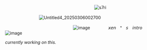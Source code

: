 　　　　　　　　　　　　　　　　　　　　　<img src="https://komarev.com/ghpvc/?username=s7ri&label=swags&color=bc4475&style=flat" alt="s7ri" />

　　　　　　　　![Untitled4_20250306002700](https://github.com/user-attachments/assets/44e3fe77-8c81-4dbd-9d63-ad1e442e4913)
        
　　　　　　　　　　　　　　　　![image](https://github.com/user-attachments/assets/5f95a4ed-db4d-40c8-89e4-1462e0a23ee2)
　　　　𝘹𝘦𝘯　❜　𝘴　𝘪𝘯𝘵𝘳𝘰　　![image](https://github.com/user-attachments/assets/0b9f030c-9511-4f60-9478-888a258f5a43)

*currently working on this.*








 
















<!--
**s7ri/s7ri** is a ✨ _special_ ✨ repository because its `README.md` (this file) appears on your GitHub profile.

Here are some ideas to get you started:

- 🔭 I’m currently working on ...
- 🌱 I’m currently learning ...
- 👯 I’m looking to collaborate on ...
- 🤔 I’m looking for help with ...
- 💬 Ask me about ...
- 📫 How to reach me: ...
- 😄 Pronouns: ...
- ⚡ Fun fact: ...
-->
